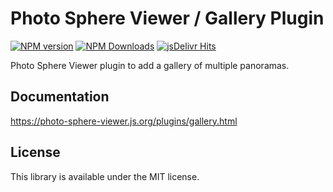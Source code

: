 # Photo Sphere Viewer / Gallery Plugin

[![NPM version](https://img.shields.io/npm/v/@photo-sphere-viewer/gallery-plugin?logo=npm)](https://www.npmjs.com/package/@photo-sphere-viewer/gallery-plugin)
[![NPM Downloads](https://img.shields.io/npm/dm/@photo-sphere-viewer/gallery-plugin?color=f86036&label=npm&logo=npm)](https://npmtrends.com/@photo-sphere-viewer/gallery-plugin)
[![jsDelivr Hits](https://img.shields.io/jsdelivr/npm/hm/@photo-sphere-viewer/gallery-plugin?color=%23f86036&logo=jsdelivr)](https://www.jsdelivr.com/package/npm/@photo-sphere-viewer/gallery-plugin)

Photo Sphere Viewer plugin to add a gallery of multiple panoramas.

## Documentation

https://photo-sphere-viewer.js.org/plugins/gallery.html

## License

This library is available under the MIT license.
